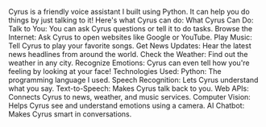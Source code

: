 Cyrus is a friendly voice assistant I built using Python. It can help you do things by just talking to it! Here's what Cyrus can do:
What Cyrus Can Do:
  Talk to You: You can ask Cyrus questions or tell it to do tasks.
  Browse the Internet: Ask Cyrus to open websites like Google or YouTube.
  Play Music: Tell Cyrus to play your favorite songs.
  Get News Updates: Hear the latest news headlines from around the world.
  Check the Weather: Find out the weather in any city.
  Recognize Emotions: Cyrus can even tell how you're feeling by looking at your face!
  Technologies Used:
Python: The programming language I used.
  Speech Recognition: Lets Cyrus understand what you say.
  Text-to-Speech: Makes Cyrus talk back to you.
  Web APIs: Connects Cyrus to news, weather, and music services.
  Computer Vision: Helps Cyrus see and understand emotions using a camera.
  AI Chatbot: Makes Cyrus smart in conversations.
